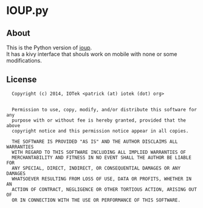 IOUP.py
======

About
-----
This is the Python version of [ioup](https://github.com/deadcat64/ioup). <br>
It has a kivy interface that shouls work on mobile with none or some modifications.

License
-------
      Copyright (c) 2014, IOTek <patrick (at) iotek (dot) org>


      Permission to use, copy, modify, and/or distribute this software for any
      purpose with or without fee is hereby granted, provided that the above
      copyright notice and this permission notice appear in all copies.

      THE SOFTWARE IS PROVIDED "AS IS" AND THE AUTHOR DISCLAIMS ALL WARRANTIES
      WITH REGARD TO THIS SOFTWARE INCLUDING ALL IMPLIED WARRANTIES OF
      MERCHANTABILITY AND FITNESS IN NO EVENT SHALL THE AUTHOR BE LIABLE FOR
      ANY SPECIAL, DIRECT, INDIRECT, OR CONSEQUENTIAL DAMAGES OR ANY DAMAGES
      WHATSOEVER RESULTING FROM LOSS OF USE, DATA OR PROFITS, WHETHER IN AN
      ACTION OF CONTRACT, NEGLIGENCE OR OTHER TORTIOUS ACTION, ARISING OUT OF
      OR IN CONNECTION WITH THE USE OR PERFORMANCE OF THIS SOFTWARE.


